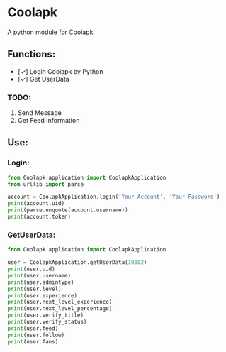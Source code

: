 # Coolapk
A python module for Coolapk.

## Functions:
- [✓] Login Coolapk by Python
- [✓] Get UserData

### TODO:
1. Send Message
2. Get Feed Information

## Use:
### Login:
```python
from Coolapk.application import CoolapkApplication
from urllib import parse

account = CoolapkApplication.login('Your Account', 'Your Password')
print(account.uid)
print(parse.unquote(account.username))
print(account.token)
```
### GetUserData:
```python
from Coolapk.application import CoolapkApplication

user = CoolapkApplication.getUserData(10002)
print(user.uid)
print(user.username)
print(user.admintype)
print(user.level)
print(user.experience)
print(user.next_level_experience)
print(user.next_level_percentage)
print(user.verify_title)
print(user.verify_status)
print(user.feed)
print(user.follow)
print(user.fans)
```
